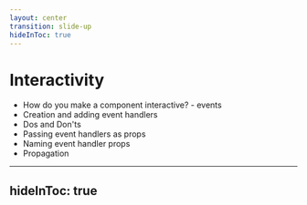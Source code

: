 ```yaml
---
layout: center
transition: slide-up
hideInToc: true
---
```


# Interactivity

<div mt-2 />

- How do you make a component interactive? - events
- Creation and adding event handlers
- Dos and Don'ts
- Passing event handlers as props
- Naming event handler props
- Propagation

---
hideInToc: true
---

